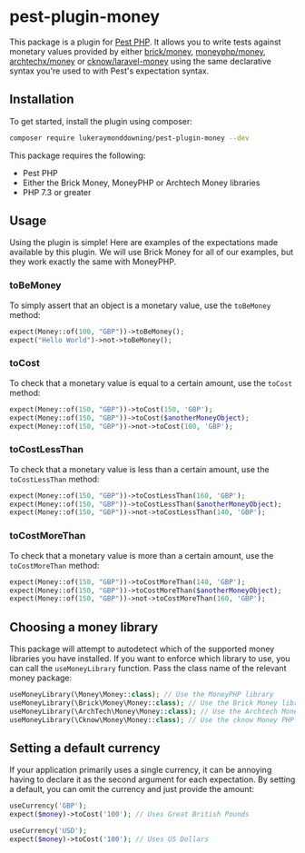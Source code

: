 # pest-plugin-money

This package is a plugin for [Pest PHP](https://pestphp.com). It allows you to write tests against monetary values 
provided by either [brick/money](https://github.com/brick/money), [moneyphp/money](https://github.com/moneyphp/money), [archtechx/money](https://github.com/archtechx/money) or [cknow/laravel-money](https://github.com/cknow/laravel-money)
using the same declarative syntax you're used to with Pest's expectation syntax.

## Installation

To get started, install the plugin using composer:

```bash
composer require lukeraymonddowning/pest-plugin-money --dev
```

This package requires the following:

- Pest PHP
- Either the Brick Money, MoneyPHP or Archtech Money libraries
- PHP 7.3 or greater

## Usage

Using the plugin is simple! Here are examples of the expectations made available by this plugin. We will use
Brick Money for all of our examples, but they work exactly the same with MoneyPHP.

### toBeMoney

To simply assert that an object is a monetary value, use the `toBeMoney` method:

```php
expect(Money::of(100, "GBP"))->toBeMoney();
expect("Hello World")->not->toBeMoney();
```

### toCost

To check that a monetary value is equal to a certain amount, use the `toCost` method:

```php
expect(Money::of(150, "GBP"))->toCost(150, 'GBP');
expect(Money::of(150, "GBP"))->toCost($anotherMoneyObject);
expect(Money::of(150, "GBP"))->not->toCost(100, 'GBP');
```

### toCostLessThan

To check that a monetary value is less than a certain amount, use the `toCostLessThan` method:

```php
expect(Money::of(150, "GBP"))->toCostLessThan(160, 'GBP');
expect(Money::of(150, "GBP"))->toCostLessThan($anotherMoneyObject);
expect(Money::of(150, "GBP"))->not->toCostLessThan(140, 'GBP');
```

### toCostMoreThan

To check that a monetary value is more than a certain amount, use the `toCostMoreThan` method:

```php
expect(Money::of(150, "GBP"))->toCostMoreThan(140, 'GBP');
expect(Money::of(150, "GBP"))->toCostMoreThan($anotherMoneyObject);
expect(Money::of(150, "GBP"))->not->toCostMoreThan(160, 'GBP');
```

## Choosing a money library

This package will attempt to autodetect which of the supported money libraries you have installed. If you want to 
enforce which library to use, you can call the `useMoneyLibrary` function. Pass the class name of the relevant money package:

```php
useMoneyLibrary(\Money\Money::class); // Use the MoneyPHP library
useMoneyLibrary(\Brick\Money\Money::class); // Use the Brick Money library
useMoneyLibrary(\ArchTech\Money\Money::class); // Use the Archtech Money library
useMoneyLibrary(\Cknow\Money\Money::class); // Use the cknow Money PHP library
```

## Setting a default currency

If your application primarily uses a single currency, it can be annoying having to declare it as the second
argument for each expectation. By setting a default, you can omit the currency and just provide the amount:

```php
useCurrency('GBP'); 
expect($money)->toCost('100'); // Uses Great British Pounds

useCurrency('USD'); 
expect($money)->toCost('100'); // Uses US Dollars
```
